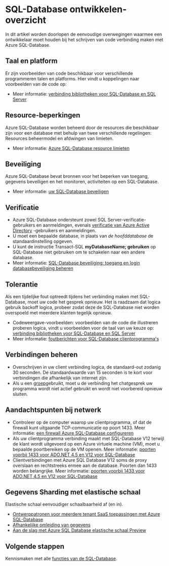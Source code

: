 <properties
    pageTitle="SQL-Database ontwikkelen overzicht | Microsoft Azure"
    description="Meer informatie over de beschikbare connectivity bibliotheken en aanbevolen procedures voor toepassingen verbinden met SQL-Database."
    services="sql-database"
    documentationCenter=""
    authors="annemill"
    manager="jhubbard"
    editor="genemi"/>


<tags
    ms.service="sql-database"
    ms.workload="data-management"
    ms.tgt_pltfrm="na"
    ms.devlang="na"
    ms.topic="article"
    ms.date="08/17/2016"
    ms.author="annemill"/>

# <a name="sql-database-development-overview"></a>SQL-Database ontwikkelen-overzicht
In dit artikel worden doorlopen de eenvoudige overwegingen waarmee een ontwikkelaar moet houden bij het schrijven van code verbinding maken met Azure SQL-Database.

## <a name="language-and-platform"></a>Taal en platform
Er zijn voorbeelden van code beschikbaar voor verschillende programmeren talen en platforms. Hier vindt u koppelingen naar voorbeelden van de code op: 

* Meer informatie: [verbinding bibliotheken voor SQL-Database en SQL Server](sql-database-libraries.md)

## <a name="resource-limitations"></a>Resource-beperkingen
Azure SQL-Database worden beheerd door de resources die beschikbaar zijn voor een database met behulp van twee verschillende regelingen: Resources beheermodel en afdwingen van limieten.

* Meer informatie: [Azure SQL-Database resource limieten](sql-database-resource-limits.md)

## <a name="security"></a>Beveiliging
Azure SQL-Database bevat bronnen voor het beperken van toegang, gegevens beveiligen en het monitoren, activiteiten op een SQL-Database.

* Meer informatie: [uw SQL-Database beveiligen](sql-database-security.md)

## <a name="authentication"></a>Verificatie
* Azure SQL-Database ondersteunt zowel SQL Server-verificatie-gebruikers en aanmeldingen, evenals [verificatie van Azure Active Directory](sql-database-aad-authentication.md) -gebruikers en aanmeldingen.
* U moet een bepaalde database, in plaats van *de hoofddatabase* de standaardinstelling opgeven.
* U kunt de instructie Transact-SQL **myDatabaseName; gebruiken** op SQL-Database niet gebruiken om te schakelen naar een andere database.
* Meer informatie: [SQL-Database beveiliging: toegang en login databasebeveiliging beheren](sql-database-manage-logins.md)

## <a name="resiliency"></a>Tolerantie
Als een tijdelijke fout optreedt tijdens het verbinding maken met SQL-Database, moet uw code het gesprek opnieuw.  Het is raadzaam dat logica gebruik backoff logica, probeer zodat deze de SQL-Database niet worden overspoeld met meerdere klanten tegelijk opnieuw.

* Codeweergave-voorbeelden: voorbeelden van de code die illustreren proberen logica, vindt u voorbeelden voor de taal van uw keuze op: [verbinding bibliotheken voor SQL-Database en SQL Server](sql-database-libraries.md)
* Meer informatie: [foutberichten voor SQL-Database clientprogramma's](sql-database-develop-error-messages.md)

## <a name="managing-connections"></a>Verbindingen beheren
* Overschrijven in uw client verbinding logica, de standaard-out zodanig 30 seconden.  De standaardwaarde van 15 seconden is te kort voor verbindingen die afhankelijk van internet zijn.
* Als u een [groep](http://msdn.microsoft.com/library/8xx3tyca.aspx)gebruikt, moet u de verbinding het chatgesprek uw programma wordt niet actief gebruikt en wordt niet voorbereid opnieuw sluiten.

## <a name="network-considerations"></a>Aandachtspunten bij netwerk
* Controleer op de computer waarop uw clientprogramma, of dat de firewall kunt uitgaande TCP-communicatie op poort 1433.  Meer informatie: [een firewall Azure SQL-Database configureren](sql-database-configure-firewall-settings.md)
* Als uw clientprogramma verbinding maakt met SQL-Database V12 terwijl de klant wordt uitgevoerd op een Azure virtuele machine (VM), moet u bepaalde poortbereiken op de VM openen. Meer informatie: [poorten voorbij 1433 voor ADO.NET 4.5 en V12 voor SQL-Database](sql-database-develop-direct-route-ports-adonet-v12.md)
* Clientverbindingen met Azure SQL Database V12 soms de proxy overslaan en rechtstreeks ermee aan de database. Poorten dan 1433 worden belangrijke. Meer informatie: [poorten voorbij 1433 voor ADO.NET 4.5 en V12 voor SQL-Database](sql-database-develop-direct-route-ports-adonet-v12.md)

## <a name="data-sharding-with-elastic-scale"></a>Gegevens Sharding met elastische schaal
Elastische schaal eenvoudiger schaalbaarheid af (en in). 

* [Ontwerppatronen voor meerdere tenant SaaS toepassingen met Azure SQL-Database](sql-database-design-patterns-multi-tenancy-saas-applications.md)
* [Afhankelijke omleiding van gegevens](sql-database-elastic-scale-data-dependent-routing.md)
* [Aan de slag met Azure SQL Database elastische schaal Preview](sql-database-elastic-scale-get-started.md)

## <a name="next-steps"></a>Volgende stappen

Kennismaken met alle [functies van de SQL-Database](https://azure.microsoft.com/services/sql-database/).
